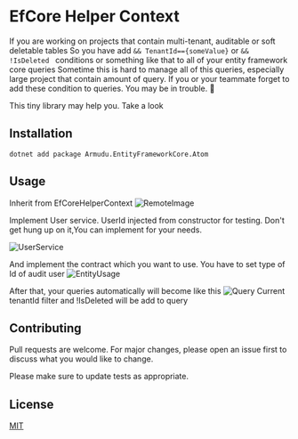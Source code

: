 # EfCore Helper Context

If you are working on projects that contain multi-tenant, auditable or soft deletable tables
So you have add  ``` && TenantId=={someValue} ``` or  ```&& !IsDeleted ``` conditions or something like that to all of your entity framework core queries
Sometime this is hard to manage all of this queries, especially large project that contain amount of query.
If you or your teammate forget to add these condition to queries. You may be in trouble. 🤣

This tiny library may help you. Take a look 

## Installation
```
dotnet add package Armudu.EntityFrameworkCore.Atom
 ```
## Usage

Inherit from EfCoreHelperContext
![RemoteImage](https://camo.githubusercontent.com/13ae804923aa0e7d3db0f4c6f5b5d325c7e5560e98658993aecde42d63cd4205/68747470733a2f2f692e6962622e636f2f6733766446546a2f646f776e6c6f61642e706e67)

Implement User service.
UserId injected from constructor for testing. Don't get hung up on it,You can implement for your needs.

![UserService](https://www.linkpicture.com/q/download-1_169.png)

And implement the contract which you want to use.
You have to set type of Id of audit user 
![EntityUsage](https://www.linkpicture.com/q/download_753.png)

After that, your queries automatically will become like this 
![Query](https://camo.githubusercontent.com/2541eac1308fd464a0a89f56b39a2a9636a4eb28c745d7c29552dbd0672a6ae6/68747470733a2f2f692e6962622e636f2f78437a706342522f646f776e6c6f61642e706e67)
Current tenantId filter and !IsDeleted will be add to query

## Contributing
Pull requests are welcome. For major changes, please open an issue first to discuss what you would like to change.

Please make sure to update tests as appropriate.

## License
[MIT](https://choosealicense.com/licenses/mit/)